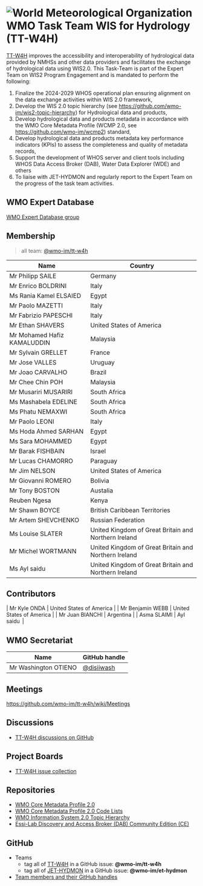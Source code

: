 # ![World Meteorological Organization](https://community.wmo.int/themes/wmo/logo.png) WMO Task Team WIS for Hydrology (TT-W4H)
[TT-W4H]() improves the accessibility and interoperability of hydrological data provided by NMHSs and other data providers and facilitates the exchange of hydrological data using WIS2.0. This Task-Team is part of the Expert Team on WIS2 Program Engagement and is mandated to perform the following:
1. Finalize the 2024-2029 WHOS operational plan ensuring alignment on the data exchange activities within WIS 2.0 framework, 
2. Develop the WIS 2.0 topic hierarchy (see https://github.com/wmo-im/wis2-topic-hierarchy)  for Hydrological data and products, 
3. Develop hydrological data and products metadata in accordance with the WMO Core Metadata Profile (WCMP 2.0, see https://github.com/wmo-im/wcmp2) standard, 
4. Develop hydrological data and products metadata key performance indicators (KPIs) to assess the completeness and quality of metadata records, 
5. Support the development of WHOS server and client tools including WHOS Data Access Broker (DAB), Water Data Explorer (WDE) and others
6. To liaise with JET-HYDMON  and regularly report to the Expert Team on the progress of the task team activities. 

## WMO Expert Database
[WMO Expert Database group](https://contacts.wmo.int/groups/details_group_expert/?id=6d36e45b-6a0b-ee11-8f6e-000d3aa9b86e)

## Membership

>all team: [@wmo-im/tt-w4h](https://github.com/orgs/wmo-im/teams/tt-w4h)

| Name                        | Country                                              |
|-----------------------------|------------------------------------------------------|
| Mr Philipp  SAILE           | Germany                                              |
| Mr Enrico    BOLDRINI       | Italy                                                |
| Ms Rania Kamel ELSAIED      | Egypt                                                |
| Mr Paolo    MAZETTI         | Italy                                                |
| Mr Fabrizio PAPESCHI        | Italy                                                |
| Mr Ethan SHAVERS            | United States of America                             |
| Mr Mohamed Hafiz KAMALUDDIN | Malaysia                                             |
| Mr Sylvain GRELLET          | France                                               |
| Mr Jose VALLES              | Uruguay                                              |
| Mr Joao    CARVALHO         | Brazil                                               |
| Mr Chee Chin  POH           | Malaysia                                             |
| Mr Musariri MUSARIRI        | South Africa                                         |
| Ms    Mashabela  EDELINE    | South Africa                                         |
| Ms Phatu NEMAXWI            | South Africa                                         |
| Mr Paolo    LEONI           | Italy                                                |
| Ms Hoda Ahmed SARHAN        | Egypt                                                |
| Ms Sara  MOHAMMED           | Egypt                                                |
| Mr Barak FISHBAIN           | Israel                                               |
| Mr Lucas CHAMORRO           | Paraguay                                             |
| Mr Jim NELSON               | United States of America                             |
| Mr Giovanni  ROMERO         | Bolivia                                              |
| Mr Tony BOSTON              | Austalia                                             |                                               
| Reuben Ngesa                | Kenya                                                |
| Mr Shawn    BOYCE           | British Caribbean Territories                        |
| Mr Artem SHEVCHENKO         | Russian Federation                                   |
| Ms Louise SLATER            | United Kingdom of Great Britain and Northern Ireland |
| Mr Michel WORTMANN          | United Kingdom of Great Britain and Northern Ireland |
| Ms AyI saidu                | United Kingdom of Great Britain and Northern Ireland |

## Contributors
| Mr Kyle ONDA                | United States of America                             |
| Mr Benjamin WEBB            | United States of America                             |
| Mr Juan BIANCHI             | Argentina                                            |
|  Asma    SLAIMI             |   AyI saidu                                          |
## WMO Secretariat    

|Name |GitHub handle |
|---- |--------------|
|Mr Washington OTIENO|[@disiiwash](https://github.com/disiiwash)



## Meetings
https://github.com/wmo-im/tt-w4h/wiki/Meetings

## Discussions
- [TT-W4H discussions on GitHub](https://github.com/wmo-im/tt-w4h/discussions)

## Project Boards
- [TT-W4H issue collection](https://github.com/orgs/wmo-im/projects/31)



## Repositories
* [WMO Core Metadata Profile 2.0](https://github.com/wmo-im/wcmp2)
* [WMO Core Metadata Profile 2.0 Code Lists](https://github.com/wmo-im/wcmp2-codelists)
* [WMO Information System 2.0 Topic Hierarchy](https://github.com/wmo-im/wis2-topic-hierarchy)
* [Essi-Lab Discovery and Access Broker (DAB) Community Edition (CE)](https://github.com/ESSI-Lab/DAB)

## GitHub
- Teams
  - tag all of [TT-W4H](https://github.com/orgs/wmo-im/teams/tt-w4h) in a GitHub issue: **@wmo-im/tt-w4h**
  - tag all of [JET-HYDMON](https://github.com/orgs/wmo-im/teams/et-hydmon) in a GitHub issue: **@wmo-im/et-hydmon**
- [Team members and their GitHub handles](#Membership)
